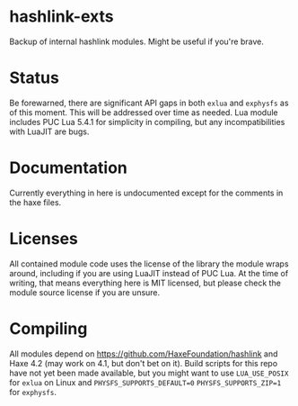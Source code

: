 # hashlink-exts
Backup of internal hashlink modules. Might be useful if you're brave.

# Status
Be forewarned, there are significant API gaps in both `exlua` and `exphysfs` as of this moment. This will be addressed over time as needed. Lua module includes PUC Lua 5.4.1 for simplicity in compiling, but any incompatibilities with LuaJIT are bugs.

# Documentation
Currently everything in here is undocumented except for the comments in the haxe files.

# Licenses
All contained module code uses the license of the library the module wraps around, including if you are using LuaJIT instead of PUC Lua. At the time of writing, that means everything here is MIT licensed, but please check the module source license if you are unsure.

# Compiling
All modules depend on https://github.com/HaxeFoundation/hashlink and Haxe 4.2 (may work on 4.1, but don't bet on it). Build scripts for this repo have not yet been made available, but you might want to use `LUA_USE_POSIX` for `exlua` on Linux and `PHYSFS_SUPPORTS_DEFAULT=0` `PHYSFS_SUPPORTS_ZIP=1` for `exphysfs`.
